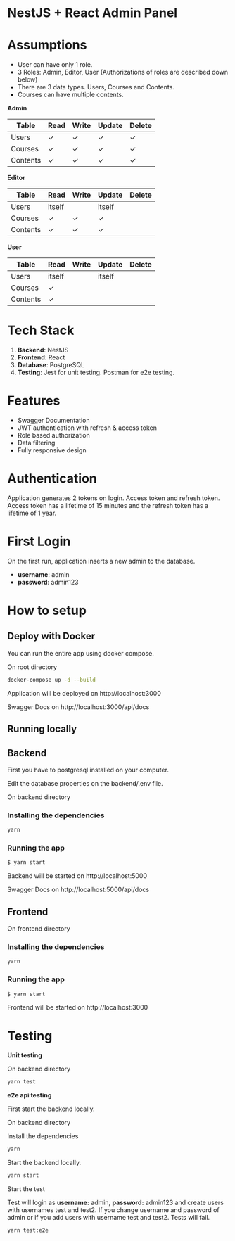 # NestJS + React Admin Panel

# Assumptions

- User can have only 1 role.
- 3 Roles: Admin, Editor, User (Authorizations of roles are described down below)
- There are 3 data types. Users, Courses and Contents.
- Courses can have multiple contents.

**Admin**

| Table    | Read | Write | Update | Delete |
| -------- | ---- | ----- | ------ | ------ |
| Users    | ✓    | ✓     | ✓      | ✓      |
| Courses  | ✓    | ✓     | ✓      | ✓      |
| Contents | ✓    | ✓     | ✓      | ✓      |

**Editor**

| Table    | Read   | Write | Update | Delete |
| -------- | ------ | ----- | ------ | ------ |
| Users    | itself |       | itself |        |
| Courses  | ✓      | ✓     | ✓      |        |
| Contents | ✓      | ✓     | ✓      |        |

**User**

| Table    | Read   | Write | Update | Delete |
| -------- | ------ | ----- | ------ | ------ |
| Users    | itself |       | itself |        |
| Courses  | ✓      |       |        |        |
| Contents | ✓      |       |        |        |

# Tech Stack

1. **Backend**: NestJS
2. **Frontend**: React
3. **Database**: PostgreSQL
4. **Testing**: Jest for unit testing. Postman for e2e testing.

# Features

- Swagger Documentation
- JWT authentication with refresh & access token
- Role based authorization
- Data filtering
- Fully responsive design

# Authentication

Application generates 2 tokens on login. Access token and refresh token. Access token has a lifetime of 15 minutes and the refresh token has a lifetime of 1 year.

# First Login

On the first run, application inserts a new admin to the database.

- **username**: admin
- **password**: admin123

# How to setup

## **Deploy with Docker**

You can run the entire app using docker compose.

On root directory

```bash
docker-compose up -d --build
```

Application will be deployed on http://localhost:3000

Swagger Docs on http://localhost:3000/api/docs

## **Running locally**

## Backend

First you have to postgresql installed on your computer.

Edit the database properties on the backend/.env file.

On backend directory

### Installing the dependencies

```bash
yarn
```

### Running the app

```bash
$ yarn start
```

Backend will be started on http://localhost:5000

Swagger Docs on http://localhost:5000/api/docs

## Frontend

On frontend directory

### Installing the dependencies

```bash
yarn
```

### Running the app

```bash
$ yarn start
```

Frontend will be started on http://localhost:3000

# Testing

**Unit testing**

On backend directory

```bash
yarn test
```

**e2e api testing**

First start the backend locally.

On backend directory

Install the dependencies

```bash
yarn
```

Start the backend locally.

```bash
yarn start
```

Start the test

Test will login as **username:** admin, **password:** admin123 and create users with usernames test and test2. If you change username and password of admin or if you add users with username test and test2. Tests will fail.

```bash
yarn test:e2e
```
